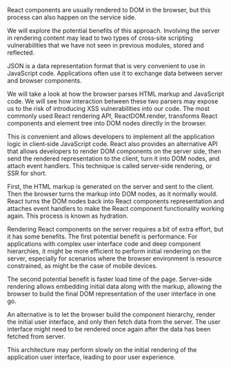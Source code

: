 React components are usually rendered to DOM in the browser, but this process can also happen on the service side. 

We will explore the potential benefits of this approach. Involving the server in rendering content may lead to two types of cross‑site scripting vulnerabilities that we have not seen in previous modules, stored and reflected. 

JSON is a data representation format that is very convenient to use in JavaScript code. Applications often use it to exchange data between server and browser components. 

We will take a look at how the browser parses HTML markup and JavaScript code. We will see how interaction between these two parsers may expose us to the risk of introducing XSS vulnerabilities into our code. The most commonly used React rendering API, ReactDOM.render, transforms React components and element tree into DOM nodes directly in the browser. 

This is convenient and allows developers to implement all the application logic in client‑side JavaScript code. React also provides an alternative API that allows developers to render DOM components on the server side, then send the rendered representation to the client, turn it into DOM nodes, and attach event handlers. This technique is called server‑side rendering, or SSR for short. 

First, the HTML markup is generated on the server and sent to the client. Then the browser turns the markup into DOM nodes, as it normally would. React turns the DOM nodes back into React components representation and attaches event handlers to make the React component functionality working again. This process is known as hydration. 

Rendering React components on the server requires a bit of extra effort, but it has some benefits. The first potential benefit is performance. For applications with complex user interface code and deep component hierarchies, it might be more efficient to perform initial rendering on the server, especially for scenarios where the browser environment is resource constrained, as might be the case of mobile devices. 

The second potential benefit is faster load time of the page. Server‑side rendering allows embedding initial data along with the markup, allowing the browser to build the final DOM representation of the user interface in one go. 

An alternative is to let the browser build the component hierarchy, render the initial user interface, and only then fetch data from the server. The user interface might need to be rendered once again after the data has been fetched from server. 

This architecture may perform slowly on the initial rendering of the application user interface, leading to poor user experience. 
